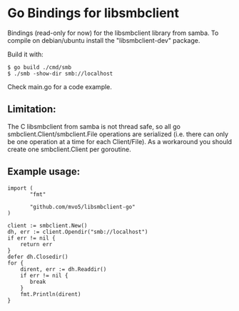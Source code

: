 Go Bindings for libsmbclient
============================

Bindings (read-only for now) for the libsmbclient library from
samba. To compile on debian/ubuntu install the "libsmbclient-dev"
package.

Build it with:
```
$ go build ./cmd/smb
$ ./smb -show-dir smb://localhost
```

Check main.go for a code example.

Limitation:
-----------

The C libsmbclient from samba is not thread safe, so all go
smbclient.Client/smbclient.File operations are serialized (i.e. there
can only be one operation at a time for each Client/File). As a 
workaround you should create one smbclient.Client per goroutine.


Example usage:
--------------

```
import (
       "fmt"

       "github.com/mvo5/libsmbclient-go"
)

client := smbclient.New()
dh, err := client.Opendir("smb://localhost")
if err != nil {
    return err
}
defer dh.Closedir()
for {
    dirent, err := dh.Readdir()
    if err != nil {
       break
    }
    fmt.Println(dirent)
}
```
